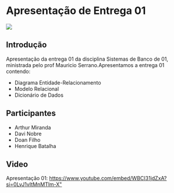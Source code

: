 # Apresentação de Entrega 01 


<img src ="https://raw.githubusercontent.com/SBD1/2023.2-Hora-de-Aventura/main/Apresenta%C3%A7%C3%B5es/img/HoraDeAventura.jpeg" >


## Introdução
Apresentação da entrega 01 da disciplina Sistemas de Banco de 01, ministrada pelo prof Mauricio Serrano.Apresentamos a entrega 01 contendo: 

- Diagrama Entidade-Relacionamento
- Modelo Relacional
- Dicionário de Dados

## Participantes 

- Arthur Miranda
- Davi Nobre
- Doan Filho
- Henrique Batalha
## Video
Apresentação 01:
<https://www.youtube.com/embed/WBCI31jdZxA?si=0LvJ1vItMnMTlm-X"> 